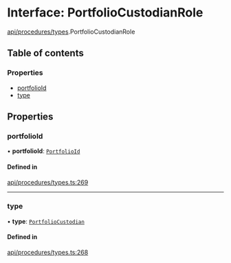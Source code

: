 # Interface: PortfolioCustodianRole

[api/procedures/types](../wiki/api.procedures.types).PortfolioCustodianRole

## Table of contents

### Properties

- [portfolioId](../wiki/api.procedures.types.PortfolioCustodianRole#portfolioid)
- [type](../wiki/api.procedures.types.PortfolioCustodianRole#type)

## Properties

### portfolioId

• **portfolioId**: [`PortfolioId`](../wiki/api.procedures.types.PortfolioId)

#### Defined in

[api/procedures/types.ts:269](https://github.com/PolymeshAssociation/polymesh-sdk/blob/88db4a91/src/api/procedures/types.ts#L269)

___

### type

• **type**: [`PortfolioCustodian`](../wiki/api.procedures.types.RoleType#portfoliocustodian)

#### Defined in

[api/procedures/types.ts:268](https://github.com/PolymeshAssociation/polymesh-sdk/blob/88db4a91/src/api/procedures/types.ts#L268)
